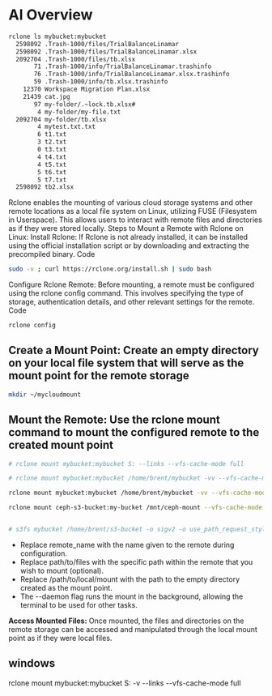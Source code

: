 # AI Overview

```bash
rclone ls mybucket:mybucket
  2598092 .Trash-1000/files/TrialBalanceLinamar
  2598092 .Trash-1000/files/TrialBalanceLinamar.xlsx
  2092704 .Trash-1000/files/tb.xlsx
       71 .Trash-1000/info/TrialBalanceLinamar.trashinfo
       76 .Trash-1000/info/TrialBalanceLinamar.xlsx.trashinfo
       59 .Trash-1000/info/tb.xlsx.trashinfo
    12370 Workspace Migration Plan.xlsx
    21439 cat.jpg
       97 my-folder/.~lock.tb.xlsx#
        4 my-folder/my-file.txt
  2092704 my-folder/tb.xlsx
        4 mytest.txt.txt
        6 t1.txt
        3 t2.txt
        0 t3.txt
        4 t4.txt
        4 t5.txt
        5 t6.txt
        5 t7.txt
  2598092 tb2.xlsx
```
  
Rclone enables the mounting of various cloud storage systems and other remote locations as a local file system on Linux, utilizing FUSE (Filesystem in Userspace). This allows users to interact with remote files and directories as if they were stored locally.
Steps to Mount a Remote with Rclone on Linux:
Install Rclone: If Rclone is not already installed, it can be installed using the official installation script or by downloading and extracting the precompiled binary.
Code

```bash
sudo -v ; curl https://rclone.org/install.sh | sudo bash
```

Configure Rclone Remote: Before mounting, a remote must be configured using the rclone config command. This involves specifying the type of storage, authentication details, and other relevant settings for the remote.
Code

```bash
rclone config
```

## Create a Mount Point: Create an empty directory on your local file system that will serve as the mount point for the remote storage

```bash
mkdir ~/mycloudmount
```

## Mount the Remote: Use the rclone mount command to mount the configured remote to the created mount point

```bash
# rclone mount mybucket:mybucket S: --links --vfs-cache-mode full

# rclone mount mybucket:mybucket /home/brent/mybucket -vv --vfs-cache-mode full --daemon

rclone mount mybucket:mybucket /home/brent/mybucket -vv --vfs-cache-mode full 

rclone mount ceph-s3-bucket:my-bucket /mnt/ceph-mount --vfs-cache-mode full: This command mounts your Ceph S3 bucket as a local filesystem at /mnt/ceph-mount. 


# s3fs mybucket /home/brent/s3-bucket -o sigv2 -o use_path_request_style -o passwd_file=/home/brent/.passwd-s3fs -o url=http://microcloud -d
```

- Replace remote_name with the name given to the remote during configuration.
- Replace path/to/files with the specific path within the remote that you wish to mount (optional).
- Replace /path/to/local/mount with the path to the empty directory created as the mount point.
- The --daemon flag runs the mount in the background, allowing the terminal to be used for other tasks.

**Access Mounted Files:** Once mounted, the files and directories on the remote storage can be accessed and manipulated through the local mount point as if they were local files.

## windows

rclone mount mybucket:mybucket S: -v --links --vfs-cache-mode full

